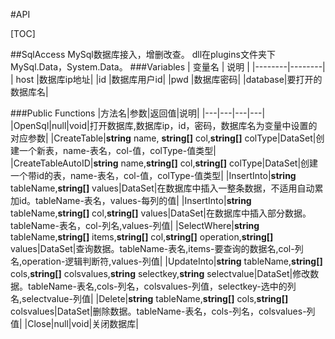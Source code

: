 #API

[TOC]


##SqlAccess
MySql数据库接入，增删改查。
dll在plugins文件夹下MySql.Data，System.Data。
###Variables
| 变量名 | 说明 |
|--------|--------|
|  host  |数据库ip地址|
|id		|数据库用户id|
|pwd	|数据库密码|
|database|要打开的数据库名|

###Public Functions
|方法名|参数|返回值|说明|
|---|---|---|---|
|OpenSql|null|void|打开数据库,数据库ip，id，密码，数据库名为变量中设置的对应参数|
|CreateTable|**string** name, **string[]** col,**string[]** colType|DataSet|创建一个新表，name-表名，col-值，colType-值类型|
|CreateTableAutoID|**string** name,**string[]** col,**string[]** colType|DataSet|创建一个带id的表，name-表名，col-值，colType-值类型|
|InsertInto|**string** tableName,**string[]** values|DataSet|在数据库中插入一整条数据，不适用自动累加id。tableName-表名，values-每列的值|
|InsertInto|**string** tableName,**string[]** col,**string[]** values|DataSet|在数据库中插入部分数据。tableName-表名，col-列名,values-列值|
|SelectWhere|**string** tableName,**string[]** items,**string[]** col,**string[]** operation,**string[]** values|DataSet|查询数据。tableName-表名,items-要查询的数据名,col-列名,operation-逻辑判断符,values-列值|
|UpdateInto|**string** tableName,**string[]** cols,**string[]** colsvalues,**string** selectkey,**string** selectvalue|DataSet|修改数据。tableName-表名,cols-列名，colsvalues-列值，selectkey-选中的列名,selectvalue-列值|
|Delete|**string** tableName,**string[]** cols,**string[]** colsvalues|DataSet|删除数据。tableName-表名，cols-列名，colsvalues-列值|
|Close|null|void|关闭数据库|

